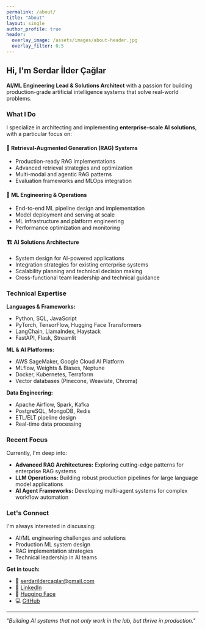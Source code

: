 ```yaml
---
permalink: /about/
title: "About"
layout: single
author_profile: true
header:
  overlay_image: /assets/images/about-header.jpg
  overlay_filter: 0.5
---
```

## Hi, I'm Serdar İlder Çağlar

**AI/ML Engineering Lead & Solutions Architect** with a passion for building production-grade artificial intelligence systems that solve real-world problems.

### What I Do

I specialize in architecting and implementing **enterprise-scale AI solutions**, with a particular focus on:

#### 🤖 Retrieval-Augmented Generation (RAG) Systems

- Production-ready RAG implementations
- Advanced retrieval strategies and optimization
- Multi-modal and agentic RAG patterns
- Evaluation frameworks and MLOps integration

#### 🚀 ML Engineering & Operations

- End-to-end ML pipeline design and implementation
- Model deployment and serving at scale
- ML infrastructure and platform engineering
- Performance optimization and monitoring

#### 🏗️ AI Solutions Architecture

- System design for AI-powered applications
- Integration strategies for existing enterprise systems
- Scalability planning and technical decision making
- Cross-functional team leadership and technical guidance

### Technical Expertise

**Languages & Frameworks:**

- Python, SQL, JavaScript
- PyTorch, TensorFlow, Hugging Face Transformers
- LangChain, LlamaIndex, Haystack
- FastAPI, Flask, Streamlit

**ML & AI Platforms:**

- AWS SageMaker, Google Cloud AI Platform
- MLflow, Weights & Biases, Neptune
- Docker, Kubernetes, Terraform
- Vector databases (Pinecone, Weaviate, Chroma)

**Data Engineering:**

- Apache Airflow, Spark, Kafka
- PostgreSQL, MongoDB, Redis
- ETL/ELT pipeline design
- Real-time data processing

### Recent Focus

Currently, I'm deep into:

- **Advanced RAG Architectures:** Exploring cutting-edge patterns for enterprise RAG systems
- **LLM Operations:** Building robust production pipelines for large language model applications
- **AI Agent Frameworks:** Developing multi-agent systems for complex workflow automation

### Let's Connect

I'm always interested in discussing:

- AI/ML engineering challenges and solutions
- Production ML system design
- RAG implementation strategies
- Technical leadership in AI teams

**Get in touch:**

- 📧 [serdarildercaglar@gmail.com](mailto:serdarildercaglar@gmail.com)
- 💼 [LinkedIn](https://www.linkedin.com/in/serdarildercaglar/)
- 🤗 [Hugging Face](https://huggingface.co/serdarcaglar)
- 💻 [GitHub](https://github.com/serdarildercaglar)

---

*"Building AI systems that not only work in the lab, but thrive in production."*
